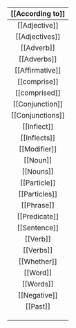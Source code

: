 
| [[According to]] |
| :--------------: |
|  [[Adjective]]   |
|  [[Adjectives]]  |
|    [[Adverb]]    |
|   [[Adverbs]]    |
| [[Affirmative]]  |
|   [[comprise]]   |
|  [[comprised]]   |
| [[Conjunction]]  |
| [[Conjunctions]] |
|   [[Inflect]]    |
|   [[Inflects]]   |
|   [[Modifier]]   |
|     [[Noun]]     |
|    [[Nouns]]     |
|   [[Particle]]   |
|  [[Particles]]   |
|    [[Phrase]]    |
|  [[Predicate]]   |
|   [[Sentence]]   |
|     [[Verb]]     |
|    [[Verbs]]     |
|   [[Whether]]    |
|     [[Word]]     |
|    [[Words]]     |
|   [[Negative]]   |
|     [[Past]]     |
|                  |
|                  |
|                  |
